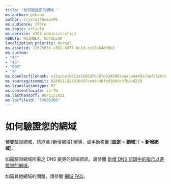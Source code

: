 ```yaml
---
title: '如何驗證您的網域 '
ms.author: pebaum
author: CrystalThomasMS
ms.audience: ITPro
ms.topic: article
ms.service: o365-administration
ROBOTS: NOINDEX, NOFOLLOW
localization_priority: Normal
ms.assetid: 11f7503b-c802-437f-bc1d-ce13bb4d9bb2
ms.custom:
- "44"
- "46"
- "903"
- "7"
ms.openlocfilehash: a15acbe1b612a5686d7dc87e9348865aaace44491c9af25c6dda470492fd06c6
ms.sourcegitcommit: 920051182781bd97ce4d4d6fbd268cb37b84d239
ms.translationtype: MT
ms.contentlocale: zh-TW
ms.lasthandoff: 08/11/2021
ms.locfileid: "57893266"
---
```

# <a name="how-to-verify-your-domain"></a>如何驗證您的網域

若要驗證網域，請遵循 [[新增網域] 嚮導](https://admin.microsoft.com/Adminportal#/Domains/Wizard)，或手動移至 [**設定**  >  **網域**] [  >  **新增網域**]。

如需驗證網域所需之 DNS 變更的詳細資訊，請參閱 [新增 DNS 記錄中的指示以連接您的網域](https://docs.microsoft.com/microsoft-365/admin/get-help-with-domains/create-dns-records-at-any-dns-hosting-provider)。

如需其他網域的問題，請參閱 [網域 FAQ](https://docs.microsoft.com/microsoft-365/admin/setup/domains-faq)。
